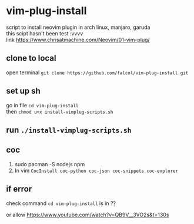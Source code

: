 # vim-plug-install
script to install neovim plugin in arch linux, manjaro, garuda    
this scipt hasn't been test :vvvv   
link https://www.chrisatmachine.com/Neovim/01-vim-plug/
## clone to local
open terminal `git clone https://github.com/falcol/vim-plug-install.git`     
## set up sh
go in file `cd vim-plug-install`   
then `chmod u+x install-vimplug-scripts.sh`
## run   `./install-vimplug-scripts.sh`
## coc   
1. sudo pacman -S nodejs npm
2. In vim `CocInstall coc-python coc-json coc-snippets coc-explorer`
## if error  
check command `cd vim-plug-install` is in ??     

or allow https://www.youtube.com/watch?v=QB9V__3VO2s&t=130s
